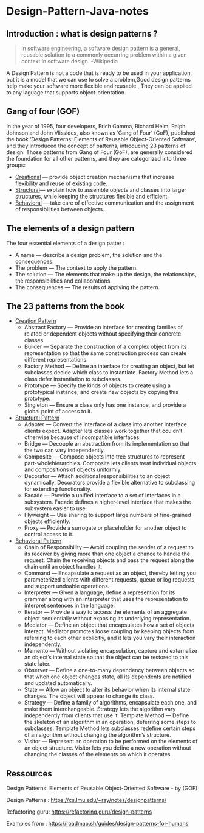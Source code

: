﻿# Design-Pattern-Java-notes

## Introduction : what is design patterns ?

> In software engineering, a software design pattern is a general, reusable solution to a commonly occurring problem within a given context in software design. -Wikipedia

A Design Pattern is not a code that is ready to be used in your application, but it is a model that we can use to solve a problem,Good design patterns help make your software more flexible and reusable , They can be applied to any laguage that supports object-orientation.

## Gang of four (GOF)

In the year of 1995, four developers, Erich Gamma, Richard Helm, Ralph Johnson and John Vlissides, also known as ‘Gang of Four’ (GoF), published the book ‘Design Patterns: Elements of Reusable Object-Oriented Software’, and they introduced the concept of patterns, introducing 23 patterns of design. Those patterns from Gang of Four (GoF), are generally considered the foundation for all other patterns, and they are categorized into three groups:

- [Creational](./patterns/creational-patterns/README.md) — provide object creation mechanisms that increase flexibility and reuse of existing code.
- [Structural](./patterns/structural-patterns/README.md)— explain how to assemble objects and classes into larger structures, while keeping the structures flexible and efficient.
- [Behavioral](./patterns/behavioral-patterns/README.md) — take care of effective communication and the assignment of responsibilities between objects.

## The elements of a design pattern

The four essential elements of a design patter :

- A name — describe a design problem, the solution and the consequences.
- The problem — The context to apply the pattern.
- The solution — The elements that make up the design, the relationships, the responsibilities and collaborations.
- The consequences — The results of applying the pattern.

## The 23 patterns from the book

- [Creation Pattern](./patterns/creational-patterns/README.md)
  - Abstract Factory — Provide an interface for creating families of related or dependent objects without specifying their concrete classes.
  - Builder — Separate the construction of a complex object from its representation so that the same construction process can create different representations.
  - Factory Method — Define an interface for creating an object, but let subclasses decide which class to instantiate. Factory Method lets a class defer instantiation to subclasses.
  - Prototype — Specify the kinds of objects to create using a prototypical instance, and create new objects by copying this prototype.
  - Singleton — Ensure a class only has one instance, and provide a global point of access to it.
- [Structural Pattern](./patterns/structural-patterns/README.md)
  - Adapter — Convert the interface of a class into another interface clients expect. Adapter lets classes work together that couldn’t otherwise because of incompatible interfaces.
  - Bridge — Decouple an abstraction from its implementation so that the two can vary independently.
  - Composite — Compose objects into tree structures to represent part-wholehierarchies. Composite lets clients treat individual objects and compositions of objects uniformly.
  - Decorator — Attach additional responsibilities to an object dynamically. Decorators provide a flexible alternative to subclassing for extending functionality.
  - Facade — Provide a unified interface to a set of interfaces in a subsystem. Facade defines a higher-level interface that makes the subsystem easier to use.
  - Flyweight — Use sharing to support large numbers of fine-grained objects
    efficiently.
  - Proxy — Provide a surrogate or placeholder for another object to control access to it.
- [Behavioral Pattern](./patterns/behavioral-patterns/README.md)
  - Chain of Responsibility — Avoid coupling the sender of a request to its receiver by giving more than one object a chance to handle the request. Chain the receiving objects and pass the request along the chain until an object handles it.
  - Command — Encapsulate a request as an object, thereby letting you parameterized clients with different requests, queue or log requests, and support undoable operations.
  - Interpreter — Given a language, define a represention for its grammar along with an interpreter that uses the representation to interpret sentences in the language.
  - Iterator — Provide a way to access the elements of an aggregate object sequentially without exposing its underlying representation.
  - Mediator — Define an object that encapsulates how a set of objects interact. Mediator promotes loose coupling by keeping objects from referring to each other explicitly, and it lets you vary their interaction independently.
  - Memento — Without violating encapsulation, capture and externalize an object’s internal state so that the object can be restored to this state later.
  - Observer — Define a one-to-many dependency between objects so that when one object changes state, all its dependents are notified and updated automatically.
  - State — Allow an object to alter its behavior when its internal state changes. The object will appear to change its class.
  - Strategy — Define a family of algorithms, encapsulate each one, and make them interchangeable. Strategy lets the algorithm vary independently from clients that use it.
    Template Method — Define the skeleton of an algorithm in an operation, deferring some steps to subclasses. Template Method lets subclasses redefine certain steps of an algorithm without changing the algorithm’s structure.
  - Visitor — Represent an operation to be performed on the elements of an object structure. Visitor lets you define a new operation without changing the classes of the elements on which it operates.

## Ressources

Design Patterns: Elements of Reusable Object-Oriented Software - by (GOF)

Design Patterns : https://cs.lmu.edu/~ray/notes/designpatterns/

Refactoring guru: https://refactoring.guru/design-patterns

Examples from : https://roadmap.sh/guides/design-patterns-for-humans
